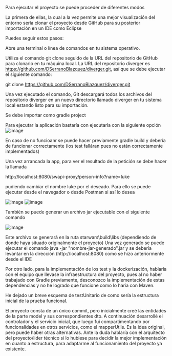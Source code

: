 Para ejecutar el proyecto se puede proceder de diferentes modos

La primera de ellas, la cual a la vez permite una mejor visualización del entorno sería clonar el proyecto desde GitHub para su posterior importación en un IDE como Eclipse 

Puedes seguir estos pasos:

Abre una terminal o línea de comandos en tu sistema operativo.

Utiliza el comando git clone seguido de la URL del repositorio de GitHub para clonarlo en tu máquina local. 
La URL del repositorio diverger es https://github.com/DSerranoBlazquez/diverger.git, así que se debe ejecutar el siguiente comando:

git clone https://github.com/DSerranoBlazquez/diverger.git

Una vez ejecutado el comando, Git descargará todos los archivos del repositorio diverger en un nuevo directorio llamado diverger en tu sistema local estando listo para su importación.

Se debe importar como gradle project

Para ejecutar la aplicación bastaría con ejecutarla con la siguiente opción
![image](https://github.com/DSerranoBlazquez/diverger/assets/91055694/a7b1911a-e015-47b5-8ea3-a15150bc3b12)

En caso de no funcioanr se puede hacer previamente gradle build y debería de funcionar correctamente (los test falláran pues no están correctamente implementados)

Una vez arrancada la app, para ver el resultado de la petición se debe hacer la llamada

http://localhost:8080/swapi-proxy/person-info?name=luke

pudiendo cambiar el nombre luke por el deseado. Para ello se puede ejecutar desde el navegador o desde Postman si así lo desea

![image](https://github.com/DSerranoBlazquez/diverger/assets/91055694/05c48dfd-65a4-4226-97a1-2d3cae00a5d6)
![image](https://github.com/DSerranoBlazquez/diverger/assets/91055694/bc6058e5-dd20-4c78-8926-11194a804e6f)

También se puede generar un archivo jar ejecutable con el siguiente comando

![image](https://github.com/DSerranoBlazquez/diverger/assets/91055694/0a46c66f-a5d5-4acd-8073-5d1dfaeb4aa1)

Este archivo se generará en la ruta starwars\build\libs (dependiendo de donde haya situado originalmente el proyecto)
Una vez generado se puede ejecutar el comando java -jar "nombre-jar-generado".jar y se debería levantar en la dirección (http://localhost:8080) como se hizo anteriormente desde el IDE

Por otro lado, para la implementación de los test y la dockerización, hablaría con el equipo que llevase la infraestructura del proyecto, pues al no haber trabajado con Gradle previamente, desconozco la implementación
de estas dependencias y no he logrado que funcione como lo haría con Maven. 

He dejado un breve esquema de testUnitario de como sería la estructura inicial de la prueba funcional.

El proyecto consta de un único commit, pero inicialmente creé las entidades de la parte model y sus correspondientes dto.
A continuación desarrollé el controlador y el servicio inicial, que luego fui compartimentando por funcionalidades en otros servicios, como el mapperUtils.
Es la idea original, pero puede haber otras alternativas. Ante la duda hablaría con el arquitecto del proyecto/lider técnico si lo hubiese para decidir la mejor implementación en cuanto a estructura, para adaptarme al funcionamiento del proyecto ya existente.
